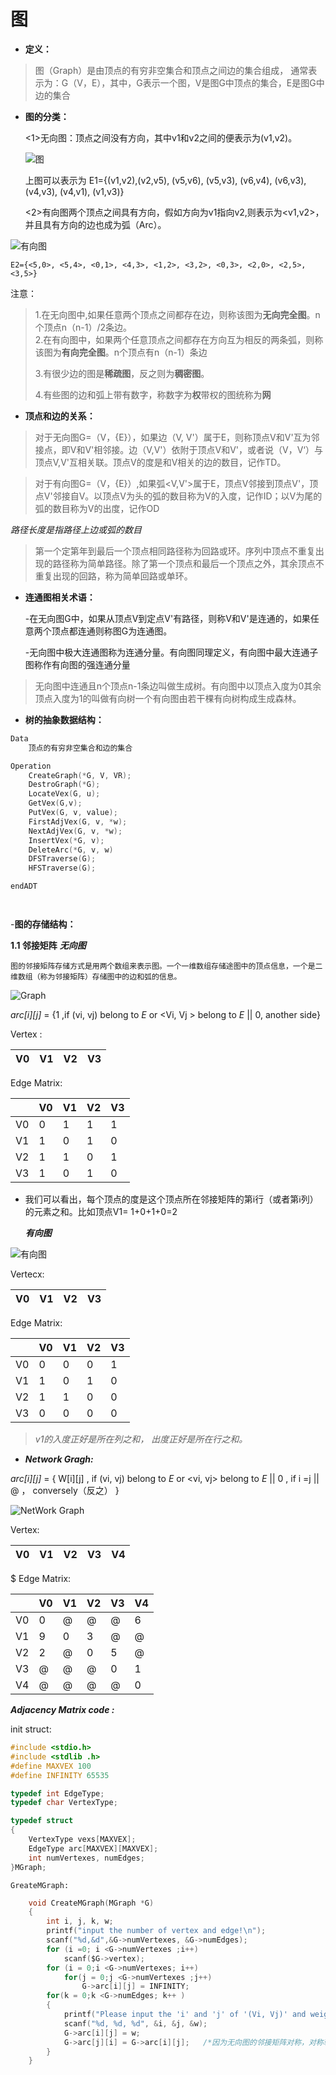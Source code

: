 #    图


- **定义：**
> 图（Graph）是由顶点的有穷非空集合和顶点之间边的集合组成， 通常表示为：G（V，E），其中，G表示一个图，V是图G中顶点的集合，E是图G中边的集合

- **图的分类：**

  <1>无向图：顶点之间没有方向，其中v1和v2之间的便表示为(v1,v2)。

  ![图](https://bkimg.cdn.bcebos.com/pic/b812c8fcc3cec3fd83e1db9cd588d43f8694277f?x-bce-process=image/watermark,g_7,image_d2F0ZXIvYmFpa2U3Mg==,xp_5,yp_5)

  上图可以表示为 E1={(v1,v2),(v2,v5), (v5,v6), (v5,v3), (v6,v4), (v6,v3), (v4,v3), (v4,v1), (v1,v3)}

  <2>有向图两个顶点之间具有方向，假如方向为v1指向v2,则表示为<v1,v2>，并且具有方向的边也成为弧（Arc）。

![有向图](https://bkimg.cdn.bcebos.com/pic/dcc451da81cb39dbb8fb9122d9160924ab18308e?x-bce-process=image/watermark,g_7,image_d2F0ZXIvYmFpa2U4MA==,xp_5,yp_5)

    E2={<5,0>, <5,4>, <0,1>, <4,3>, <1,2>, <3,2>, <0,3>, <2,0>, <2,5>, <3,5>}

注意：
>1.在无向图中,如果任意两个顶点之间都存在边，则称该图为**无向完全图**。n个顶点n（n-1）/2条边。  
2.在有向图中，如果两个任意顶点之间都存在方向互为相反的两条弧，则称该图为**有向完全图**。n个顶点有n（n-1）条边 
>
>3.有很少边的图是**稀疏图**，反之则为**稠密图**。
>
>4.有些图的边和弧上带有数字，称数字为**权**带权的图统称为**网**

- **顶点和边的关系：**
> 对于无向图G=（V，{E}），如果边（V, V'）属于E，则称顶点V和V'互为邻接点，即V和V'相邻接。边（V,V'）依附于顶点V和V'，或者说（V，V‘）与顶点V,V'互相关联。顶点V的度是和V相关的边的数目，记作TD。

>对于有向图G=（V，{E}）,如果弧<V,V'>属于E，顶点V邻接到顶点V'，顶点V'邻接自V。以顶点V为头的弧的数目称为V的入度，记作ID；以V为尾的弧的数目称为V的出度，记作OD


*路径长度是指路径上边或弧的数目*


>第一个定第年到最后一个顶点相同路径称为回路或环。序列中顶点不重复出现的路径称为简单路径。除了第一个顶点和最后一个顶点之外，其余顶点不重复出现的回路，称为简单回路或单环。

- **连通图相关术语：**
    
    -在无向图G中，如果从顶点V到定点V'有路径，则称V和V'是连通的，如果任意两个顶点都连通则称图G为连通图。

    -无向图中极大连通图称为连通分量。有向图同理定义，有向图中最大连通子图称作有向图的强连通分量



>无向图中连通且n个顶点n-1条边叫做生成树。有向图中以顶点入度为0其余顶点入度为1的叫做有向树一个有向图由若干棵有向树构成生成森林。

-  **树的抽象数据结构：**

```c
Data
    顶点的有穷非空集合和边的集合

Operation
    CreateGraph(*G, V, VR);
    DestroGraph(*G);
    LocateVex(G, u);
    GetVex(G,v);
    PutVex(G, v, value);
    FirstAdjVex(G, v, *w);
    NextAdjVex(G, v, *w);
    InsertVex(*G, v);
    DeleteArc(*G, v, w)
    DFSTraverse(G);
    HFSTraverse(G);

endADT




```
-**图的存储结构：**

**1.1 邻接矩阵**
    ***无向图***

    图的邻接矩阵存储方式是用两个数组来表示图。一个一维数组存储途图中的顶点信息，一个是二维数组（称为邻接矩阵）存储图中的边和弧的信息。
   
   ![Graph](/home/gavin/DataStruct-C/图.png)


*arc[i][j]* =  {1 ,if (vi, vj) belong to *E* or <Vi, Vj > belong to *E* || 0, another side} 

Vertex :

|V0 |V1 |V2 |V3 |
|---|---|---|---|

Edge Matrix:

|   |V0 |V1 |V2 |V3 |
|---|---|---|---|---|
|V0 | 0 | 1 | 1 | 1 |
|V1 |1  |0  | 1 | 0|
|V2 |1  | 1 |0 | 1 |
|V3 |1  |0  |1 |0  |

- 我们可以看出，每个顶点的度是这个顶点所在邻接矩阵的第i行（或者第ℹ列）的元素之和。比如顶点V1= 1+0+1+0=2 

    ***有向图***

 ![有向图](/home/gavin/DataStruct-C/有向图.png )

Vertecx:

|V0 |V1 |V2 |V3 |
|---|---|---|---|

Edge Matrix:

|   |V0 |V1 |V2 |V3 |
|---|---|---|---|---|
|V0 | 0 | 0 | 0 | 1 |
|V1 |1  |0  | 1 | 0|
|V2 |1  | 1 |0 | 0 |
|V3 |0  |0  |0|0  |

>*v1的入度正好是所在列之和， 出度正好是所在行之和。*


-   ***Network Gragh:***

*arc[i][j]* =  {  W[i][j] ,   if (vi, vj)  belong  to *E*  or  <vi, vj> belong to *E* ||
0 ,  if i =j   ||
@ ，  conversely（反之）  }

![NetWork Graph](/home/gavin/DataStruct-C/Network-graph.png)

Vertex:

|V0 |V1 |V2 |V3 |V4 |
|---|---|---|---|---|
$
Edge Matrix:

|   |V0 |V1 |V2 |V3 |V4|
|---|---|---|---|---|---|
|V0 | 0 | @ | @ | @ |6|
|V1 |9|0|3| @|@|
|V2 |2 |@|0| 5|@|
|V3 |@|@|@|0|1|
|V4|@|@|@|@|0|


   ***Adjacency Matrix code :***

   init struct: 
```c
#include <stdio.h>
#include <stdlib .h>
#define MAXVEX 100
#define INFINITY 65535

typedef int EdgeType;
typedef char VertexType;

typedef struct 
{
    VertexType vexs[MAXVEX];
    EdgeType arc[MAXVEX][MAXVEX];
    int numVertexes, numEdges;
}MGraph;

```

    GreateMGraph:

```c
    void CreateMGraph(MGraph *G)
    {
        int i, j, k, w;
        printf("input the number of vertex and edge!\n");
        scanf("%d,&d",&G->numVertexes, &G->numEdges);
        for (i =0; i <G->numVertexes ;i++)
            scanf($G->vertex);
        for (i = 0;i <G->numVertexes; i++)
            for(j = 0;j <G->numVertexes ;j++)
                G->arc[i][j] = INFINITY;
        for(k = 0;k <G->numEdges; k++ )
        {
            printf("Please input the 'i' and 'j' of '(Vi, Vj)' and weight \n ");
            scanf("%d, %d, %d", &i, &j, &w);
            G->arc[i][j] = w;
            G->arc[j][i] = G->arc[i][j];   /*因为无向图的邻接矩阵对称，对称轴为arc[i][i] */
        }
    }
    
```






